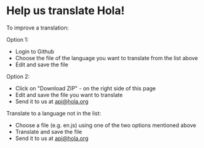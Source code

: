 Help us translate Hola!
=========
To improve a translation:

Option 1:
* Login to Github
* Choose the file of the language you want to translate from the list above
* Edit and save the file
 
Option 2:
* Click on "Download ZIP" - on the right side of this page
* Edit and save the file you want to translate
* Send it to us at api@hola.org

Translate to a language not in the list:
* Choose a file (e.g. en.js) using one of the two options mentioned above
* Translate and save the file
* Send it to us at api@hola.org
